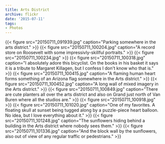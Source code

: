```yaml
---
title: Arts District
archive: flickr
date: '2015-07-11'
tags:
- Photos
---
```

{{< figure src="20150711_091939.jpg" caption="Parking somewhere in the arts district." >}}
{{< figure src="20150711_100204.jpg" caption="A record store on Roosevelt with some impressivly-skillful portraits." >}}
{{< figure src="20150711_100234.jpg" >}}
{{< figure src="20150711_100318.jpg" caption="I absolutely adore this bicyclist. On the books in his basket it says it is a tribute to Margaret Killagen, but I confess I don't know who that is." >}}
{{< figure src="20150711_100415.jpg" caption="A flaming human heart forms something of an Arizona flag somewhere in the Arts district." >}}
{{< figure src="20150711_100452.jpg" caption="A long wall of mixed imagery in the Arts district." >}}
{{< figure src="20150711_100849.jpg" caption="There are cute planters all over the arts district and also on Grand just north of Van Buren where all the studios are." >}}
{{< figure src="20150711_100918.jpg" >}}
{{< figure src="20150711_101020.jpg" caption="One of my favorites. A floating skull at sunset being tugged along by a puzzle-piece heart balloon. No idea, but I love everything about it." >}}
{{< figure src="20150711_101248.jpg" caption="The sunflowers hiding behind a building in the Arts district where nobody sees them." >}}
{{< figure src="20150711_101336.jpg" caption="And the block wall by the sunflowers, also out of view of any regular traffic or pedestrians." >}}
